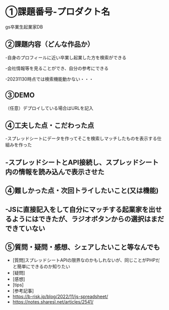 # ①課題番号-プロダクト名
gs卒業生起業家DB

## ②課題内容（どんな作品か）
-自身のプロフィールに近い卒業し起業した方を検索ができる

-会社情報等を見ることができ、自分の参考にできる

-20231130時点では検索機能動かない・・・

## ③DEMO
（任意）デプロイしている場合はURLを記入



## ④工夫した点・こだわった点

-スプレッドシートにデータを作ってそこを検索しマッチしたものを表示する仕組みを作った

-スプレッドシートとAPI接続し、スプレッドシート内の情報を読み込んで表示させた
-

## ④難しかった点・次回トライしたいこと(又は機能)
-JSに直接記入をして自分にマッチする起業家を出せるようにはできたが、ラジオボタンからの選択はまだできていない
-

## ⑤質問・疑問・感想、シェアしたいこと等なんでも
- [質問]スプレッドシートAPIの限界なのかもしれないが、同じことがPHPだと簡単にできるのか知りたい
- [疑問]
- [感想]
- [tips]
- [参考記事]
- https://b-risk.jp/blog/2022/11/js-spreadsheet/
- https://notes.sharesl.net/articles/2541/



